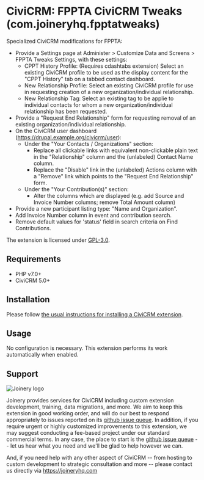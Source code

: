 # CiviCRM: FPPTA CiviCRM Tweaks (com.joineryhq.fpptatweaks)

Specialized CiviCRM modifications for FPPTA:

* Provide a Settings page at Administer > Customize Data and Screens > FPPTA Tweaks Settings, with these settings:
  * CPPT History Profile: (Requires cdashtabs extension) Select an existing CiviCRM profile to be used as the display content for the "CPPT History" tab on a tabbed contact dashboard.
  * New Relationship Profile: Select an existing CiviCRM profile for use in requesting creation of a new organization/individual relationship.
  * New Relationship Tag: Select an existing tag to be applie to individual contacts for whom a new organization/individual relationship has been requested.
* Provide a "Request End Relationship" form for requesting removal of an existing organization/individual relationship.
* On the CiviCRM user dashboard (https://drupal.example.org/civicrm/user):
  * Under the "Your Contacts / Organizations" section:
	* Replace all clickable links with equivalent non-clickable plain text in the "Relationship" column and the (unlabeled) Contact Name column.
	* Replace the "Disable" link in the (unlabeled) Actions column with a "Remove" link which points to the "Request End Relationship" form.
  * Under the "Your Contribution(s)" section:
    * Alter the columns which are displayed (e.g. add Source and Invoice Number columns; remove Total Amount column)
* Provide a new participant listing type: "Name and Organization".
* Add Invoice Number column in event and contribution search.
* Remove default values for 'status' field in search criteria on Find Contributions.

The extension is licensed under [GPL-3.0](LICENSE.txt).

## Requirements

* PHP v7.0+
* CiviCRM 5.0+

## Installation 

Please follow [the usual instructions for installing a CiviCRM extension](https://docs.civicrm.org/sysadmin/en/latest/customize/extensions/#installing-a-new-extension).

## Usage

No configuration is necessary. This extension performs its work automatically when enabled.

## Support
![Joinery logo](/images/joinery-logo.png)

Joinery provides services for CiviCRM including custom extension development, 
training, data migrations, and more. We aim to keep this extension in good 
working order, and will do our best to respond appropriately to issues reported 
on its [github issue queue](https://github.com/twomice/com.joineryhq.fpptatweaks/issues). 
In addition, if you require urgent or highly customized improvements to this 
extension, we may suggest conducting a fee-based project under our standard 
commercial terms.  In any case, the place to start is the 
[github issue queue](https://github.com/twomice/com.joineryhq.fpptatweaks/issues) 
-- let us hear what you need and we'll be glad to help however we can.

And, if you need help with any other aspect of CiviCRM -- from hosting to custom 
development to strategic consultation and more -- please contact us directly via 
https://joineryhq.com
